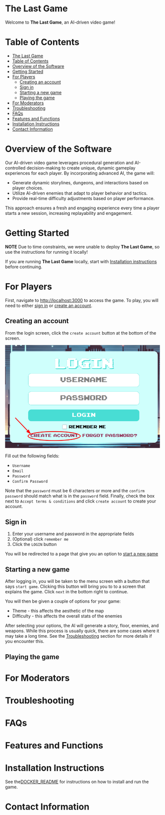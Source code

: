 # The Last Game
Welcome to __The Last Game__, an AI-driven video game!

# Table of Contents
- [The Last Game](#the-last-game)
- [Table of Contents](#table-of-contents)
- [Overview of the Software](#overview-of-the-software)
- [Getting Started](#getting-started)
- [For Players](#for-players)
  - [Creating an account](#creating-an-account)
  - [Sign in](#sign-in)
  - [Starting a new game](#starting-a-new-game)
  - [Playing the game](#playing-the-game)
- [For Moderators](#for-moderators)
- [Troubleshooting](#troubleshooting)
- [FAQs](#faqs)
- [Features and Functions](#features-and-functions)
- [Installation Instructions](#installation-instructions)
- [Contact Information](#contact-information)


# Overview of the Software 
Our AI-driven video game leverages procedural generation and AI-controlled decision-making to create unique, dynamic gameplay experiences for each player. By incorporating advanced AI, the game will:

- Generate dynamic storylines, dungeons, and interactions based on player choices.
- Utilize AI-driven enemies that adapt to player behavior and tactics.
- Provide real-time difficulty adjustments based on player performance.

This approach ensures a fresh and engaging experience every time a player starts a new session, increasing replayability and engagement.

# Getting Started
**NOTE** Due to time constraints, we were unable to deploy __The Last Game__, so use the instructions for running it locally!

If you are running __The Last Game__ locally, start with [Installation instructions](#installation-instructions) before continuing.

# For Players 
First, navigate to [http://localhost:3000](http://localhost:3000) to access the game. To play, you will need to either [sign in](#sign-in) or [create an account](#creating-an-account).

## Creating an account
From the login screen, click the `create account` button at the bottom of the screen.

![Create account button](./assets/login.png)

Fill out the following fields:
- `Username`
- `Email`
- `Password`
- `Confirm Password`

Note that the `password` must be 6 characters or more and the `confirm password` should match what is in the `password` field.
Finally, check the box next to `Accept terms & conditions` and click `create account` to create your account.

## Sign in
1. Enter your username and password in the appropriate fields
2. (Optional) click `remember me`
3. Click the `LOGIN` button

You will be redirected to a page that give you an option to [start a new game](#starting-a-new-game)  

## Starting a new game
After logging in, you will be taken to the menu screen with a button that says `start game`. Clicking this button will bring you to to a screen that explains the game. Click `next` in the bottom right to continue.

You will then be given a couple of options for your game:
- Theme - this affects the aesthetic of the map
- Difficulty - this affects the overall stats of the enemies

After selecting your options, the AI will generate a story, floor, enemies, and weapons. While this process is usually quick, there are some cases where it may take a long time. See the [Troubleshooting](#troubleshooting) section for more details if you encounter this.


## Playing the game



# For Moderators



# Troubleshooting

# FAQs 

# Features and Functions 

# Installation Instructions 
See the[DOCKER_README](../DOCKER_README.md) for instructions on how to install and run the game.

# Contact Information 
